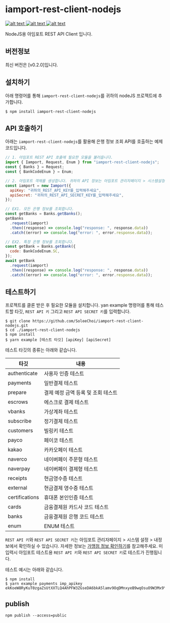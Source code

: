 # iamport-rest-client-nodejs

[ ![alt text](https://img.shields.io/badge/axios-v0.19.0-orange.svg?longCache=true&style=flat-square) ](https://github.com/axios/axios)
[ ![alt text](https://img.shields.io/badge/lodash-v4.17.15-yellow.svg?longCache=true&style=flat-square) ](https://github.com/lodash/lodash)
[ ![alt text](https://img.shields.io/badge/qs-v6.9.0-green.svg?longCache=true&style=flat-square) ](https://github.com/ljharb/qs)

NodeJS용 아임포트 REST API Client 입니다.

## 버전정보

최신 버전은 [v0.2.0]입니다.

## 설치하기

아래 명령어를 통해 `iamport-rest-client-nodejs`를 귀하의 nodeJS 프로젝트에 추가합니다.

```
$ npm install iamport-rest-client-nodejs
```

## API 호출하기

아래는 `iamport-rest-client-nodejs`를 활용해 은행 정보 조회 API를 호출하는 예제 코드입니다.

```javascript
// 1. 아임포트 REST API 호출에 필요한 모듈을 불러옵니다.
import { Iamport, Request, Enum } from "iamport-rest-client-nodejs";
const { Banks } = Request;
const { BankCodeEnum } = Enum;

// 2. 아임포트 객체를 생성합니다. 귀하의 API 정보는 아임포트 관리자페이지 > 시스템설정 > 내정보를 참고해주세요.
const iamport = new Iamport({
  apiKey: "귀하의_REST_API_KEY를_입력해주세요",
  apiSecret: "귀하의_REST_API_SECRET_KEY를_입력해주세요",
});

// EX1. 모든 은행 정보를 조회합니다.
const getBanks = Banks.getBanks();
getBanks
  .request(iamport)
  .then((response) => console.log("response: ", response.data))
  .catch((error) => console.log("error: ", error.response.data));

// EX2. 특정 은행 정보를 조회합니다.
const getBank = Banks.getBank({
  code: BankCodeEnum.SC,
});
await getBank
  .request(iamport)
  .then((response) => console.log("response: ", response.data))
  .catch((error) => console.log("error: ", error.response.data));
```

## 테스트하기

프로젝트를 클론 받은 후 필요한 모듈을 설치합니다. yan example 명령어를 통해 테스트할 타깃, `REST API 키` 그리고 `REST API SECRET 키`를 입력합니다.

```
$ git clone https://github.com/SoleeChoi/iamport-rest-client-nodejs.git
$ cd ./iamport-rest-client-nodejs
$ npm install
$ yarn example [테스트 타깃] [apiKey] [apiSecret]
```

테스트 타깃의 종류는 아래와 같습니다.

| 타깃           | 내용                               |
| -------------- | ---------------------------------- |
| authenticate   | 사용자 인증 테스트                 |
| payments       | 일반결제 테스트                    |
| prepare        | 결제 예정 금액 등록 및 조회 테스트 |
| escrows        | 에스크로 결제 테스트               |
| vbanks         | 가상계좌 테스트                    |
| subscribe      | 정기결제 테스트                    |
| customers      | 빌링키 테스트                      |
| payco          | 페이코 테스트                      |
| kakao          | 카카오페이 테스트                  |
| naverco        | 네이버페이 주문형 테스트           |
| naverpay       | 네이버페이 결제형 테스트           |
| receipts       | 현금영수증 테스트                  |
| external       | 현금결제 영수증 테스트             |
| certifications | 휴대폰 본인인증 테스트             |
| cards          | 금융결제원 카드사 코드 테스트      |
| banks          | 금융결제원 은행 코드 테스트        |
| enum           | ENUM 테스트                        |

`REST API 키`와 `REST API SECRET 키`는 아임포트 관리자페이지 > 시스템 설정 > 내정보에서 확인하실 수 있습니다. 자세한 정보는 [가맹점 정보 확인하기](https://docs.iamport.kr/implementation/account-info)를 참고해주세요.
미입력시 아임포트 테스트용 `REST API 키`와 `REST API SECRET 키`로 테스트가 진행됩니다.

테스트 예시는 아래와 같습니다.

```
$ npm install
$ yarn example payments imp_apikey ekKoeW8RyKuT0zgaZsUtXXTLQ4AhPFW3ZGseDA6bkA5lamv9OqDMnxyeB9wqOsuO9W3Mx9YSJ4dTqJ3f
```

## publish

```
npm publish --access=public
```

